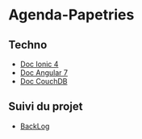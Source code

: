 # Agenda-Papetries

## Techno

* [Doc Ionic 4](https://beta.ionicframework.com/docs/)
* [Doc Angular 7](https://angular.io/docs)
* [Doc CouchDB](http://docs.couchdb.org/en/stable/)

## Suivi du projet

* [BackLog](https://github.com/Riko-L/Agenda-Papetries/projects/1)
